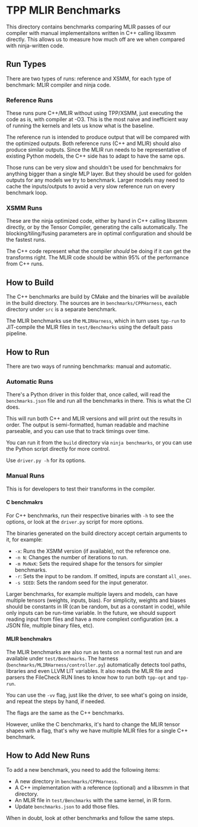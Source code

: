 # TPP MLIR Benchmarks

This directory contains benchmarks comparing MLIR passes of our compiler with manual implementaitons written in C++ calling libxsmm directly.
This allows us to measure how much off are we when compared with ninja-written code.

## Run Types

There are two types of runs: reference and XSMM, for each type of benchmark: MLIR compiler and ninja code.

### Reference Runs

These runs pure C++/MLIR without using TPP/XSMM, just executing the code as is, with compiler at -O3.
This is the most naive and inefficient way of running the kernels and lets us know what is the baseline.

The reference run is intended to produce output that will be compared with the optimized outputs.
Both reference runs (C++ and MLIR) should also produce similar outputs.
Since the MLIR run needs to be representative of existing Python models, the C++ side has to adapt to have the same ops.

Those runs can be very slow and shouldn't be used for benchmakrs for anything bigger than a single MLP layer.
But they should be used for golden outputs for any models we try to benchmark.
Larger models may need to cache the inputs/outputs to avoid a very slow reference run on every benchmark loop.

### XSMM Runs

These are the ninja optimized code, either by hand in C++ calling libxsmm directly, or by the Tensor Compiler, generating the calls automatically.
The blocking/tiling/fusing parameters are in optimal configuration and should be the fastest runs.

The C++ code represent what the compiler _should_ be doing if it can get the transforms right.
The MLIR code should be within 95% of the performance from C++ runs.

## How to Build

The C++ benchmarks are build by CMake and the binaries will be available in the build directory.
The sources are in `benchmarks/CPPHarness`, each directory under `src` is a separate benchmark.

The MLIR benchmarks use the `MLIRHarness`, which in turn uses `tpp-run` to JIT-compile the MLIR files in `test/Benchmarks` using the default pass pipeline.

## How to Run

There are two ways of running benchmarks: manual and automatic.

### Automatic Runs

There's a Python driver in this folder that, once called, will read the `benchmarks.json` file and run all the benchmarks in there.
This is what the CI does.

This will run both C++ and MLIR versions and will print out the results in order.
The output is semi-formatted, human readable and machine parseable, and you can use that to track timings over time.

You can run it from the `build` directory via `ninja benchmarks`, or you can use the Python script directly for more control.

Use `driver.py -h` for its options.

### Manual Runs

This is for developers to test their transforms in the compiler.

#### C benchmakrs

For C++ benchmarks, run their respective binaries with `-h` to see the options, or look at the `driver.py` script for more options.

The binaries generated on the build directory accept certain arguments to it, for example:
* `-x`: Runs the XSMM version (if available), not the reference one.
* `-n N`: Changes the number of iterations to run.
* `-m MxNxK`: Sets the required shape for the tensors for simpler benchmarks.
* `-r`: Sets the input to be random. If omitted, inputs are constant `all_ones`.
* `-s SEED`: Sets the random seed for the input generator.

Larger benchmarks, for example multiple layers and models, can have multiple tensors (weights, inputs, bias).
For simplicity, weights and biases should be constants in IR (can be random, but as a constant in code), while only inputs can be run-time variable.
In the future, we should support reading input from files and have a more complext configuration (ex. a JSON file, multiple binary files, etc).

#### MLIR benchmakrs

The MLIR benchmarks are also run as tests on a normal test run and are available under `test/Benchmarks`.
The harness (`benchmarks/MLIRHarness/controller.py`) automatically detects tool paths, libraries and even LLVM LIT variables.
It also reads the MLIR file and parsers the FileCheck RUN lines to know how to run both `tpp-opt` and `tpp-run`.

You can use the `-vv` flag, just like the driver, to see what's going on inside, and repeat the steps by hand, if needed.

The flags are the same as the C++ benchmarks.

However, unlike the C benchmarks, it's hard to change the MLIR tensor shapes with a flag, that's why we have multiple MLIR files for a single C++ benchmark.

## How to Add New Runs

To add a new benchmark, you need to add the following items:
 * A new directory in `benchmarks/CPPHarness`.
 * A C++ implementation with a reference (optional) and a libxsmm in that directory.
 * An MLIR file in `test/Benchmarks` with the same kernel, in IR form.
 * Update `benchmarks.json` to add those files.

When in doubt, look at other benchmarks and follow the same steps.
